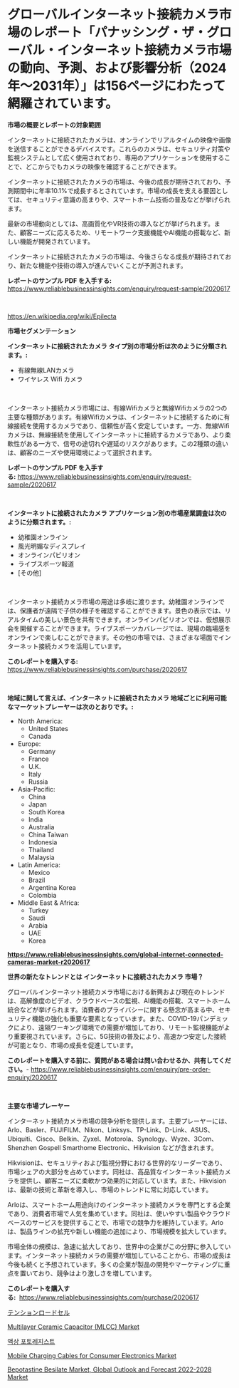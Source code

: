 <p><h1>グローバルインターネット接続カメラ市場のレポート「パナッシング・ザ・グローバル・インターネット接続カメラ市場の動向、予測、および影響分析（2024年〜2031年）」は156ページにわたって網羅されています。</h1></p><p><strong>市場の概要とレポートの対象範囲</strong></p>
<p><p>インターネットに接続されたカメラは、オンラインでリアルタイムの映像や画像を送信することができるデバイスです。これらのカメラは、セキュリティ対策や監視システムとして広く使用されており、専用のアプリケーションを使用することで、どこからでもカメラの映像を確認することができます。</p><p>インターネットに接続されたカメラの市場は、今後の成長が期待されており、予測期間中に年率10.1%で成長するとされています。市場の成長を支える要因としては、セキュリティ意識の高まりや、スマートホーム技術の普及などが挙げられます。</p><p>最新の市場動向としては、高画質化やVR技術の導入などが挙げられます。また、顧客ニーズに応えるため、リモートワーク支援機能やAI機能の搭載など、新しい機能が開発されています。</p><p>インターネットに接続されたカメラの市場は、今後さらなる成長が期待されており、新たな機能や技術の導入が進んでいくことが予測されます。</p></p>
<p><strong>レポートのサンプル PDF を入手する:</strong> <a href="https://www.reliablebusinessinsights.com/enquiry/request-sample/2020617">https://www.reliablebusinessinsights.com/enquiry/request-sample/2020617</a></p>
<p>&nbsp;</p>
<p><a href="https://en.wikipedia.org/wiki/Epilecta">https://en.wikipedia.org/wiki/Epilecta</a></p>
<p><strong>市場セグメンテーション</strong></p>
<p><strong>インターネットに接続されたカメラ タイプ別の市場分析は次のように分類されます。:</strong></p>
<p><ul><li>有線無線LANカメラ</li><li>ワイヤレス Wifi カメラ</li></ul></p>
<p>&nbsp;</p>
<p><p>インターネット接続カメラ市場には、有線Wifiカメラと無線Wifiカメラの2つの主要な種類があります。有線Wifiカメラは、インターネットに接続するために有線接続を使用するカメラであり、信頼性が高く安定しています。一方、無線Wifiカメラは、無線接続を使用してインターネットに接続するカメラであり、より柔軟性がある一方で、信号の途切れや遅延のリスクがあります。この2種類の違いは、顧客のニーズや使用環境によって選択されます。</p></p>
<p><strong>レポートのサンプル PDF を入手する:</strong>&nbsp;<a href="https://www.reliablebusinessinsights.com/enquiry/request-sample/2020617">https://www.reliablebusinessinsights.com/enquiry/request-sample/2020617</a></p>
<p>&nbsp;</p>
<p><strong> インターネットに接続されたカメラ アプリケーション別の市場産業調査は次のように分類されます。:</strong></p>
<p><ul><li>幼稚園オンライン</li><li>風光明媚なディスプレイ</li><li>オンラインパビリオン</li><li>ライブスポーツ報道</li><li>[その他]</li></ul></p>
<p>&nbsp;</p>
<p><p>インターネット接続カメラ市場の用途は多岐に渡ります。幼稚園オンラインでは、保護者が遠隔で子供の様子を確認することができます。景色の表示では、リアルタイムの美しい景色を共有できます。オンラインパビリオンでは、仮想展示会を開催することができます。ライブスポーツカバレージでは、現場の臨場感をオンラインで楽しむことができます。その他の市場では、さまざまな場面でインターネット接続カメラを活用しています。</p></p>
<p><strong>このレポートを購入する:</strong>&nbsp; <a href="https://www.reliablebusinessinsights.com/purchase/2020617">https://www.reliablebusinessinsights.com/purchase/2020617</a></p>
<p>&nbsp;</p>
<p><strong>地域に関して言えば、インターネットに接続されたカメラ 地域ごとに利用可能なマーケットプレーヤーは次のとおりです。:</strong></p>
<p><ul>
    <li>
        North America:
        <ul>
            <li>United States</li>
            <li>Canada</li>
        </ul>
    </li>
    <li>
        Europe:
        <ul>
            <li>Germany</li>
            <li>France</li>
            <li>U.K.</li>
            <li>Italy</li>
            <li>Russia</li>
        </ul>
    </li>
    <li>
        Asia-Pacific:
        <ul>
            <li>China</li>
            <li>Japan</li>
            <li>South Korea</li>
            <li>India</li>
            <li>Australia</li>
            <li>China Taiwan</li>
            <li>Indonesia</li>
            <li>Thailand</li>
            <li>Malaysia</li>
        </ul>
    </li>
    <li>
        Latin America:
        <ul>
            <li>Mexico</li>
            <li>Brazil</li>
            <li>Argentina Korea</li>
            <li>Colombia</li>
        </ul>
    </li>
    <li>
        Middle East & Africa:
        <ul>
            <li>Turkey</li>
            <li>Saudi</li>
            <li>Arabia</li>
            <li>UAE</li>
            <li>Korea</li>
        </ul>
    </li>
    </ul></p>
<p><strong><a href="https://www.reliablebusinessinsights.com/global-internet-connected-cameras-market-r2020617">https://www.reliablebusinessinsights.com/global-internet-connected-cameras-market-r2020617</a></strong>&nbsp;</p>
<p><strong>世界の新たなトレンドとは インターネットに接続されたカメラ 市場？</strong></p>
<p><p>グローバルインターネット接続カメラ市場における新興および現在のトレンドは、高解像度のビデオ、クラウドベースの監視、AI機能の搭載、スマートホーム統合などが挙げられます。消費者のプライバシーに関する懸念が高まる中、セキュリティ機能の強化も重要な要素となっています。また、COVID-19パンデミックにより、遠隔ワーキング環境での需要が増加しており、リモート監視機能がより重要視されています。さらに、5G技術の普及により、高速かつ安定した接続が可能となり、市場の成長を促進しています。</p></p>
<p><strong>このレポートを購入する前に、質問がある場合は問い合わせるか、共有してください。</strong>- <a href="https://www.reliablebusinessinsights.com/enquiry/pre-order-enquiry/2020617">https://www.reliablebusinessinsights.com/enquiry/pre-order-enquiry/2020617</a></p>
<p>&nbsp;</p>
<p><strong>主要な市場プレーヤー</strong></p>
<p><p>インターネット接続カメラ市場の競争分析を提供します。主要プレーヤーには、Arlo、Basler、FUJIFILM、Nikon、Linksys、TP-Link、D-Link、ASUS、Ubiquiti、Cisco、Belkin、Zyxel、Motorola、Synology、Wyze、3Com、Shenzhen Gospell Smarthome Electronic、Hikvision などが含まれます。</p><p>Hikvisionは、セキュリティおよび監視分野における世界的なリーダーであり、市場シェアの大部分を占めています。同社は、高品質なインターネット接続カメラを提供し、顧客ニーズに柔軟かつ効果的に対応しています。また、Hikvisionは、最新の技術と革新を導入し、市場のトレンドに常に対応しています。</p><p>Arloは、スマートホーム用途向けのインターネット接続カメラを専門とする企業であり、消費者市場で人気を集めています。同社は、使いやすい製品やクラウドベースのサービスを提供することで、市場での競争力を維持しています。Arloは、製品ラインの拡充や新しい機能の追加により、市場規模を拡大しています。</p><p>市場全体の規模は、急速に拡大しており、世界中の企業がこの分野に参入しています。インターネット接続カメラの需要が増加していることから、市場の成長は今後も続くと予想されています。多くの企業が製品の開発やマーケティングに重点を置いており、競争はより激しさを増しています。</p></p>
<p><strong>このレポートを購入する:</strong>&nbsp;&nbsp;<a href="https://www.reliablebusinessinsights.com/purchase/2020617">https://www.reliablebusinessinsights.com/purchase/2020617</a></p>
<p><p><a href="https://github.com/TerrellConn/Market-Research-Report-List-2/blob/main/833683058363.md">テンションロードセル</a></p><p><a href="https://github.com/SheilaBruen2023/Market-Research-Report-List-2/blob/main/multilayer-ceramic-capacitor-mlcc-market.md">Multilayer Ceramic Capacitor (MLCC) Market</a></p><p><a href="https://github.com/Nicolasrown5/Market-Research-Report-List-1/blob/main/170200260376.md">액상 포토레지스트</a></p><p><a href="https://github.com/arionmp/Market-Research-Report-List-4/blob/main/mobile-charging-cables-for-consumer-electronics-market.md">Mobile Charging Cables for Consumer Electronics Market</a></p><p><a href="https://www.linkedin.com/pulse/global-bepotastine-besilate-market-outlook-forecast-2022-2028-hrnof?trackingId=PCtlBy6F6OML3FDdm%2FAVSw%3D%3D">Bepotastine Besilate Market, Global Outlook and Forecast 2022-2028 Market</a></p></p>